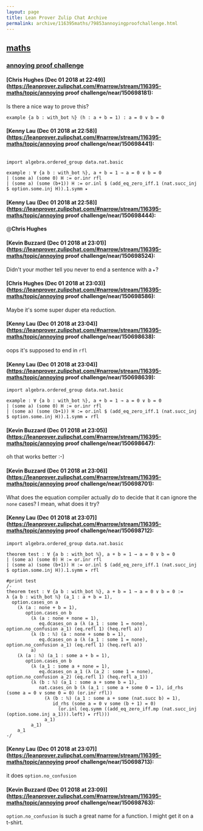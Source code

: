 ```yaml
---
layout: page
title: Lean Prover Zulip Chat Archive 
permalink: archive/116395maths/79853annoyingproofchallenge.html
---
```


## [maths](index.html)
### [annoying proof challenge](79853annoyingproofchallenge.html)

#### [Chris Hughes (Dec 01 2018 at 22:49)](https://leanprover.zulipchat.com/#narrow/stream/116395-maths/topic/annoying proof challenge/near/150698181):
Is there a nice way to prove this?
```lean
example {a b : with_bot ℕ} (h : a + b = 1) : a = 0 ∨ b = 0
```

#### [Kenny Lau (Dec 01 2018 at 22:58)](https://leanprover.zulipchat.com/#narrow/stream/116395-maths/topic/annoying proof challenge/near/150698441):
```lean

import algebra.ordered_group data.nat.basic

example : ∀ {a b : with_bot ℕ}, a + b = 1 → a = 0 ∨ b = 0
| (some a) (some 0) H := or.inr rfl
| (some a) (some (b+1)) H := or.inl $ (add_eq_zero_iff.1 (nat.succ_inj $ option.some.inj H)).1.symm ▸ 
```

#### [Kenny Lau (Dec 01 2018 at 22:58)](https://leanprover.zulipchat.com/#narrow/stream/116395-maths/topic/annoying proof challenge/near/150698444):
@**Chris Hughes**

#### [Kevin Buzzard (Dec 01 2018 at 23:01)](https://leanprover.zulipchat.com/#narrow/stream/116395-maths/topic/annoying proof challenge/near/150698524):
Didn't your mother tell you never to end a sentence with a `▸`?

#### [Chris Hughes (Dec 01 2018 at 23:03)](https://leanprover.zulipchat.com/#narrow/stream/116395-maths/topic/annoying proof challenge/near/150698586):
Maybe it's some super duper eta reduction.

#### [Kenny Lau (Dec 01 2018 at 23:04)](https://leanprover.zulipchat.com/#narrow/stream/116395-maths/topic/annoying proof challenge/near/150698638):
oops it's supposed to end in `rfl`

#### [Kenny Lau (Dec 01 2018 at 23:04)](https://leanprover.zulipchat.com/#narrow/stream/116395-maths/topic/annoying proof challenge/near/150698639):
```lean
import algebra.ordered_group data.nat.basic

example : ∀ {a b : with_bot ℕ}, a + b = 1 → a = 0 ∨ b = 0
| (some a) (some 0) H := or.inr rfl
| (some a) (some (b+1)) H := or.inl $ (add_eq_zero_iff.1 (nat.succ_inj $ option.some.inj H)).1.symm ▸ rfl
```

#### [Kevin Buzzard (Dec 01 2018 at 23:05)](https://leanprover.zulipchat.com/#narrow/stream/116395-maths/topic/annoying proof challenge/near/150698647):
oh that works better :-)

#### [Kevin Buzzard (Dec 01 2018 at 23:06)](https://leanprover.zulipchat.com/#narrow/stream/116395-maths/topic/annoying proof challenge/near/150698701):
What does the equation compiler actually *do* to decide that it can ignore the `none` cases? I mean, what does it try?

#### [Kenny Lau (Dec 01 2018 at 23:07)](https://leanprover.zulipchat.com/#narrow/stream/116395-maths/topic/annoying proof challenge/near/150698712):
```lean
import algebra.ordered_group data.nat.basic

theorem test : ∀ {a b : with_bot ℕ}, a + b = 1 → a = 0 ∨ b = 0
| (some a) (some 0) H := or.inr rfl
| (some a) (some (b+1)) H := or.inl $ (add_eq_zero_iff.1 (nat.succ_inj $ option.some.inj H)).1.symm ▸ rfl

#print test
/-
theorem test : ∀ {a b : with_bot ℕ}, a + b = 1 → a = 0 ∨ b = 0 :=
λ {a b : with_bot ℕ} (a_1 : a + b = 1),
  option.cases_on a
    (λ (a : none + b = 1),
       option.cases_on b
         (λ (a : none + none = 1),
            eq.dcases_on a (λ (a_1 : some 1 = none), option.no_confusion a_1) (eq.refl 1) (heq.refl a))
         (λ (b : ℕ) (a : none + some b = 1),
            eq.dcases_on a (λ (a_1 : some 1 = none), option.no_confusion a_1) (eq.refl 1) (heq.refl a))
         a)
    (λ (a : ℕ) (a_1 : some a + b = 1),
       option.cases_on b
         (λ (a_1 : some a + none = 1),
            eq.dcases_on a_1 (λ (a_2 : some 1 = none), option.no_confusion a_2) (eq.refl 1) (heq.refl a_1))
         (λ (b : ℕ) (a_1 : some a + some b = 1),
            nat.cases_on b (λ (a_1 : some a + some 0 = 1), id_rhs (some a = 0 ∨ some 0 = 0) (or.inr rfl))
              (λ (b : ℕ) (a_1 : some a + some (nat.succ b) = 1),
                 id_rhs (some a = 0 ∨ some (b + 1) = 0)
                   (or.inl (eq.symm ((add_eq_zero_iff.mp (nat.succ_inj (option.some.inj a_1))).left) ▸ rfl)))
              a_1)
         a_1)
    a_1
-/
```

#### [Kenny Lau (Dec 01 2018 at 23:07)](https://leanprover.zulipchat.com/#narrow/stream/116395-maths/topic/annoying proof challenge/near/150698713):
it does `option.no_confusion`

#### [Kevin Buzzard (Dec 01 2018 at 23:09)](https://leanprover.zulipchat.com/#narrow/stream/116395-maths/topic/annoying proof challenge/near/150698763):
`option.no_confusion` is such a great name for a function. I might get it on a t-shirt.

